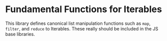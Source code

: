 # Fundamental Functions for Iterables

This library defines canonical list manipulation functions such as
`map`, `filter`, and `reduce` to Iterables. These really should be
included in the JS base libraries.